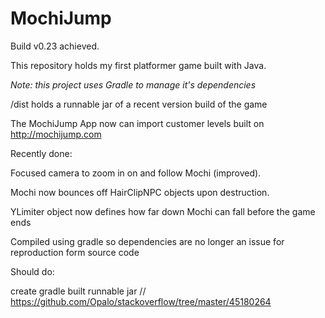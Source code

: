 # MochiJump
Build v0.23 achieved.

This repository holds my first platformer game built with Java.

*Note: this project uses Gradle to manage it's dependencies*

/dist holds a runnable jar of a recent version build of the game 

The MochiJump App now can import customer levels built on http://mochijump.com

Recently done:

Focused camera to zoom in on and follow Mochi (improved).

Mochi now bounces off HairClipNPC objects upon destruction.

YLimiter object now defines how far down Mochi can fall before the game ends

Compiled using gradle so dependencies are no longer an issue for reproduction form source code

Should do:

create gradle built runnable jar // https://github.com/Opalo/stackoverflow/tree/master/45180264
